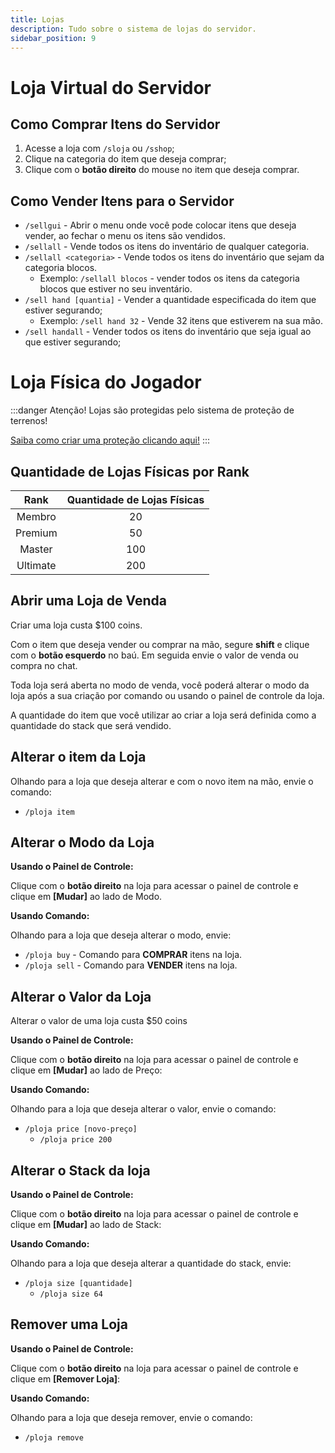 ```yaml
---
title: Lojas
description: Tudo sobre o sistema de lojas do servidor.
sidebar_position: 9
---
```


# Loja Virtual do Servidor

## Como Comprar Itens do Servidor
1. Acesse a loja com `/sloja` ou `/sshop`;
2. Clique na categoria do item que deseja comprar;
4. Clique com o **botão direito** do mouse no item que deseja comprar.

## Como Vender Itens para o Servidor
* `/sellgui` - Abrir o menu onde você pode colocar itens que deseja vender, ao fechar o menu os itens são vendidos.
* `/sellall` - Vende todos os itens do inventário de qualquer categoria.
* `/sellall <categoria>` - Vende todos os itens do inventário que sejam da categoria blocos.
  * Exemplo: `/sellall blocos` - vender todos os itens da categoria blocos que estiver no seu inventário.
* `/sell hand [quantia]` - Vender a quantidade especificada do item que estiver segurando;
  * Exemplo: `/sell hand 32` - Vende 32 itens que estiverem na sua mão.
* `/sell handall` - Vender todos os itens do inventário que seja igual ao que estiver segurando;

# Loja Física do Jogador

:::danger Atenção!
Lojas são protegidas pelo sistema de proteção de terrenos!

[Saiba como criar uma proteção clicando aqui!](./protecao/basica.md)
:::

## Quantidade de Lojas Físicas por Rank

|   Rank   | Quantidade de Lojas Físicas |
| :------: | :-------------------------: |
|  Membro  |       20                    |
|  Premium |       50                    |
|  Master  |      100                    |
| Ultimate |      200                    |

## Abrir uma Loja de Venda

Criar uma loja custa $100 coins.

Com o item que deseja vender ou comprar na mão, segure **shift** e clique com o **botão esquerdo** no baú. Em seguida envie o valor de venda ou compra no chat.

Toda loja será aberta no modo de venda, você poderá alterar o modo da loja após a sua criação por comando ou usando o painel de controle da loja.

A quantidade do item que você utilizar ao criar a loja será definida como a quantidade do stack que será vendido.

## Alterar o item da Loja

Olhando para a loja que deseja alterar e com o novo item na mão, envie o comando:

* `/ploja item`

## Alterar o Modo da Loja

**Usando o Painel de Controle:**

Clique com o **botão direito** na loja para acessar o painel de controle e clique em **\[Mudar]** ao lado de Modo.

**Usando Comando:**

Olhando para a loja que deseja alterar o modo, envie:
* `/ploja buy` - Comando para **COMPRAR** itens na loja.
* `/ploja sell` - Comando para **VENDER** itens na loja.

## Alterar o Valor da Loja

Alterar o valor de uma loja custa $50 coins


**Usando o Painel de Controle:**

Clique com o **botão direito** na loja para acessar o painel de controle e clique em **\[Mudar]** ao lado de Preço:

**Usando Comando:**

Olhando para a loja que deseja alterar o valor, envie o comando:

* `/ploja price [novo-preço]`
  * `/ploja price 200`

## Alterar o Stack da loja

**Usando o Painel de Controle:**

Clique com o **botão direito** na loja para acessar o painel de controle e clique em **\[Mudar]** ao lado de Stack:

**Usando Comando:**

Olhando para a loja que deseja alterar a quantidade do stack, envie:

* `/ploja size [quantidade]`
  * `/ploja size 64`

## Remover uma Loja

**Usando o Painel de Controle:**

Clique com o **botão direito** na loja para acessar o painel de controle e clique em **\[Remover Loja]**:

**Usando Comando:**

Olhando para a loja que deseja remover, envie o comando:

* `/ploja remove`